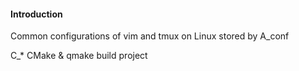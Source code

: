 #### Introduction
Common configurations of vim and tmux on Linux stored by A_conf

C_* CMake & qmake build project
